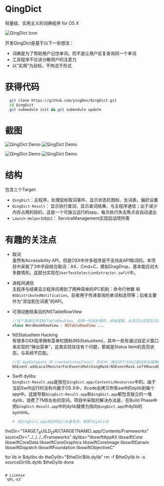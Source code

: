 # QingDict
轻量级、实用主义的词典程序 for OS X

![QingDict Icon](https://raw.githubusercontent.com/yingDev/QingDict/master/.readmeImages/qingdict.png) 

开发QingDict是基于以下一些想法：
  - 词典是为了帮助用户记住单词，而不是让用户反复查询同一个单词
  - 工具程序不应该分散用户的注意力
  - 以“实用”为目标，不拘泥于形式

# 获得代码
```bash
  git clone https://github.com/yingDev/QingDict.git
  cd QingDict
  git submodule init && git submodule update
```

# 截图

![QingDict Demo](https://raw.githubusercontent.com/yingDev/QingDict/master/.readmeImages/1.gif) 
![QingDict Demo](https://raw.githubusercontent.com/yingDev/QingDict/master/.readmeImages/2.gif) 

![QingDict Demo](https://raw.githubusercontent.com/yingDev/QingDict/master/.readmeImages/6.gif) 
![QingDict Demo](https://raw.githubusercontent.com/yingDev/QingDict/master/.readmeImages/4.gif) 


# 结构
包含三个Target: 
  - `QingDict`：主程序，处理鼠标取词事件、显示状态栏图标、生词表、偏好设置
  - `QingDict-Result`： 显示执行查词、显示查词结果、与主程序通信；出于减少内存占用的目的，这是一个可独立运行的app，每次执行失去焦点会自动退出
  - `Launch-Helper`(objc)： ServiceManagement实现启动项所需


# 有趣的关注点

* 取词<br/>
  虽然有Accessibility API，但是OSX中许多程序是不支持此API取词的。本项目中采取了3中手段结合取词：AX、Cmd+C、模拟DragDrop，基本能应对大多数情形。这部分实现在`UserTextSelectionExtractor.swfit`中。

* 进程间通信<br/>
  主程序与结果显示程序间用到了两种简单的IPC机制：命令行参数 和 `NSDistributedNotification`。前者用于传递查询的单词和选项等；后者主要作为“添加到生词表”的API。

* 可滑动删除条目的NSTableRowView<br/>
  ```Swift
  //这个类通过派生NSTableRowView, 处理一些鼠标事件、绘制逻辑，从而可以实现生词表“滑动删除条目”功能
  class WordbookRowView : NSTableRowView ...
  ```

* NSStatusItem Hacking<br/>
  有很多OSX程序拥有菜单栏图标(NSStatusItem)，其中一些有通过自定义窗口来实现的“弹出菜单”，这类实现往往有个问题，那就是Status Item的高亮状态，与系统不匹配。
  ```Swift
  //在 AppDelegate 的 createStatusItem() 方法中，通过这个方法拦截鼠标左键事件，阻止StatusItem被单击而引发系统默认行为，然后手动设置其高亮状态
  NSEvent.addLocalMonitorForEventsMatchingMask(NSEventMask.LeftMouseDownMask) ...
  ```


* Swift dylibs<br/>
  `QingDict-Result.app`是放在`QingDict.app/Contents/Resources`中的。由于当前Swift运行时没有内置于OS X中，Xcode会拷贝所有swift的dylib到每个app中。这就导致`QingDict-Result.app`和`QingDict.app`都包含独立的一堆dylib，浪费了7MB左右的空间。项目中采取的解决办法是，在Build Phase中把`QingDict-Result.app`中的dylib替换为指向`QingDict.app`中dylib的symlink。
  ```bash
  # 与QingDict.app用到的dylib重复的，替换为symlink
theDir="${TARGET_BUILD_DIR}/${TARGETNAME}.app/Contents/Frameworks"
sourceDir="../../../../Frameworks"
dylibs="libswiftAppKit libswiftCore libswiftCoreData libswiftCoreGraphics libswiftCoreImage libswiftDarwin libswiftDispatch libswiftFoundation libswiftObjectiveC"

for lib in $dylibs
do
    theDylib="$theDir/$lib.dylib"
    rm -f $theDylib
    ln -s $sourceDir/$lib.dylib $theDylib
done
  ```
  
# License
`GPL-V3`
